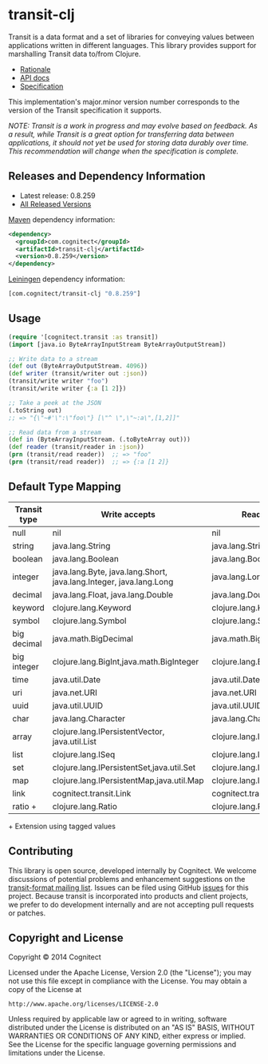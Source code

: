 # transit-clj

Transit is a data format and a set of libraries for conveying values between applications written in different languages. This library provides support for marshalling Transit data to/from Clojure.

* [Rationale](http://blog.cognitect.com/blog/2014/7/22/transit)
* [API docs](http://cognitect.github.io/transit-clj/)
* [Specification](http://github.com/cognitect/transit-format)

This implementation's major.minor version number corresponds to the
version of the Transit specification it supports.

_NOTE: Transit is a work in progress and may evolve based on feedback. As a result, while Transit is a great option for transferring data between applications, it should not yet be used for storing data durably over time. This recommendation will change when the specification is complete._

## Releases and Dependency Information

* Latest release: 0.8.259
* [All Released Versions](http://search.maven.org/#search%7Cgav%7C1%7Cg%3A%22com.cognitect%22%20AND%20a%3A%22transit-clj%22)

[Maven](http://maven.apache.org/) dependency information:

```xml
<dependency>
  <groupId>com.cognitect</groupId>
  <artifactId>transit-clj</artifactId>
  <version>0.8.259</version>
</dependency>
```

[Leiningen](http://leiningen.org/) dependency information:

```clojure
[com.cognitect/transit-clj "0.8.259"]
```

## Usage

```clojure
(require '[cognitect.transit :as transit])
(import [java.io ByteArrayInputStream ByteArrayOutputStream])

;; Write data to a stream
(def out (ByteArrayOutputStream. 4096))
(def writer (transit/writer out :json))
(transit/write writer "foo")
(transit/write writer {:a [1 2]})

;; Take a peek at the JSON
(.toString out)
;; => "{\"~#'\":\"foo\"} [\"^ \",\"~:a\",[1,2]]"

;; Read data from a stream
(def in (ByteArrayInputStream. (.toByteArray out)))
(def reader (transit/reader in :json))
(prn (transit/read reader))  ;; => "foo"
(prn (transit/read reader))  ;; => {:a [1 2]}
```

## Default Type Mapping

|Transit type|Write accepts|Read returns|
|------------|-------------|------------|
|null|nil|nil|
|string|java.lang.String|java.lang.String|
|boolean|java.lang.Boolean|java.lang.Boolean|
|integer|java.lang.Byte, java.lang.Short, java.lang.Integer, java.lang.Long|java.lang.Long|
|decimal|java.lang.Float, java.lang.Double|java.lang.Double|
|keyword|clojure.lang.Keyword|clojure.lang.Keyword|
|symbol|clojure.lang.Symbol|clojure.lang.Symbol|
|big decimal|java.math.BigDecimal|java.math.BigDecimal|
|big integer|clojure.lang.BigInt,java.math.BigInteger|clojure.lang.BigInt|
|time|java.util.Date|java.util.Date|
|uri|java.net.URI|java.net.URI|
|uuid|java.util.UUID|java.util.UUID|
|char|java.lang.Character|java.lang.Character|
|array|clojure.lang.IPersistentVector, java.util.List|clojure.lang.IPersistentVector|
|list|clojure.lang.ISeq|clojure.lang.ISeq|
|set|clojure.lang.IPersistentSet,java.util.Set|clojure.lang.IPersistentSet|
|map|clojure.lang.IPersistentMap,java.util.Map|clojure.lang.IPersistentMap|
|link|cognitect.transit.Link|cognitect.transit.Link|
|ratio +|clojure.lang.Ratio|clojure.lang.Ratio|

\+ Extension using tagged values

## Contributing

This library is open source, developed internally by Cognitect. We welcome discussions of potential problems and enhancement suggestions on the [transit-format mailing list](https://groups.google.com/forum/#!forum/transit-format). Issues can be filed using GitHub [issues](https://github.com/cognitect/transit-clj/issues) for this project. Because transit is incorporated into products and client projects, we prefer to do development internally and are not accepting pull requests or patches.

## Copyright and License

Copyright © 2014 Cognitect

Licensed under the Apache License, Version 2.0 (the "License");
you may not use this file except in compliance with the License.
You may obtain a copy of the License at

    http://www.apache.org/licenses/LICENSE-2.0

Unless required by applicable law or agreed to in writing, software
distributed under the License is distributed on an "AS IS" BASIS,
WITHOUT WARRANTIES OR CONDITIONS OF ANY KIND, either express or implied.
See the License for the specific language governing permissions and
limitations under the License.
